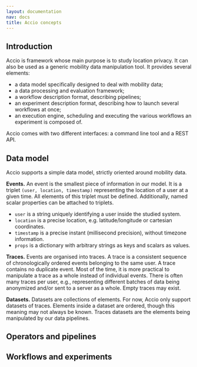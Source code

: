 ```yaml
---
layout: documentation
nav: docs
title: Accio concepts
---
```


## Introduction

Accio is framework whose main purpose is to study location privacy.
It can also be used as a generic mobility data manipulation tool.
It provides several elements:

  * a data model specifically designed to deal with mobility data;
  * a data processing and evaluation framework;
  * a workflow description format, describing pipelines;
  * an experiment description format, describing how to launch several workflows at once;
  * an execution engine, scheduling and executing the various workflows an experiment is composed of.

Accio comes with two different interfaces: a command line tool and a REST API.

## Data model

Accio supports a simple data model, strictly oriented around mobility data.

**Events.**
An event is the smallest piece of information in our model.
It is a triplet `(user, location, timestamp)` representing the location of a user at a given time.
All elements of this triplet must be defined.
Additionally, named scalar properties can be attached to triplets.

  * `user` is a string uniquely identifying a user inside the studied system.
  * `location` is a precise location, e.g. latitude/longitude or cartesian coordinates.
  * `timestamp` is a precise instant (millisecond precision), without timezone information.
  * `props` is a dictionary with arbitrary strings as keys and scalars as values.

**Traces.**
Events are organised into traces.
A trace is a consistent sequence of chronologically ordered events belonging to the same user.
A trace contains no duplicate event.
Most of the time, it is more practical to manipulate a trace as a whole instead of individual events.
There is often many traces per user, e.g., representing different batches of data being anonymized and/or sent to a server as a whole.
Empty traces may exist.

**Datasets.**
Datasets are collections of elements.
For now, Accio only support datasets of traces.
Elements inside a dataset are ordered, though this meaning may not always be known.
Traces datasets are the elements being manipulated by our data pipelines.

## Operators and pipelines

## Workflows and experiments
